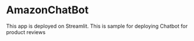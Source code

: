 # AmazonChatBot

This app is deployed on Streamlit. This is sample for deploying Chatbot for product reviews
